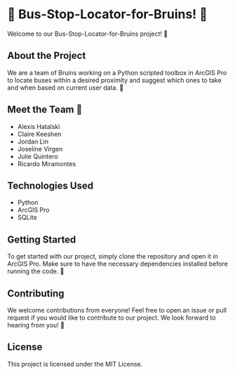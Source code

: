 # 🚌 Bus-Stop-Locator-for-Bruins! 🐻

Welcome to our Bus-Stop-Locator-for-Bruins project! 🎉

## About the Project

We are a team of Bruins working on a Python scripted toolbox in ArcGIS Pro to locate buses within a desired proximity and suggest which ones to take and when based on current user data. 🌟

## Meet the Team 👋

- Alexis Hatalski
- Claire Keeshen
- Jordan Lin
- Joseline Virgen
- Julie Quintero
- Ricardo Miramontes

## Technologies Used

- Python
- ArcGIS Pro
- SQLite

## Getting Started

To get started with our project, simply clone the repository and open it in ArcGIS Pro. Make sure to have the necessary dependencies installed before running the code. 🚀

## Contributing

We welcome contributions from everyone! Feel free to open an issue or pull request if you would like to contribute to our project. We look forward to hearing from you! 💬

## License

This project is licensed under the MIT License.
